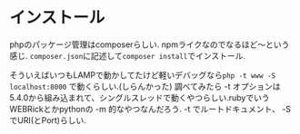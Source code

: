 # インストール

phpのパッケージ管理はcomposerらしい.
npmライクなのでなるほど〜という感じ.
`composer.json`に記述して`composer install`でインストール.

そういえばいつもLAMPで動かしてたけど軽いデバッグなら`php -t www -S localhost:8000` で動くらしい.(しらんかった)
調べてみたら -t オプションは5.4.0から組み込まれて、シングルスレッドで動くやつらしい.rubyでいうWEBRickとかpythonの -m 的なやつなんだろう.
 -t でルートドキュメント、 -S でURI(とPort)らしい.



